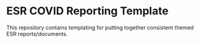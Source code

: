 # ESR COVID Reporting Template

This repository contains templating for putting together consistent themed ESR reports/documents.